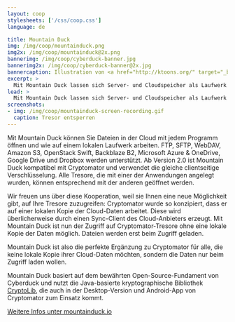 ```yaml
---
layout: coop
stylesheets: ['/css/coop.css']
language: de

title: Mountain Duck
img: /img/coop/mountainduck.png
img2x: /img/coop/mountainduck@2x.png
bannerimg: /img/coop/cyberduck-banner.jpg
bannerimg2x: /img/coop/cyberduck-banner@2x.jpg
bannercaption: Illustration von <a href="http://ktoons.org/" target="_blank">Katharina Hagemann</a>
excerpt: >
  Mit Mountain Duck lassen sich Server- und Cloudspeicher als Laufwerk in Finder unter macOS und im File Explorer unter Windows bereitstellen. Ab Version 2.0 unterstützt Mountain Duck Cryptomator-Tresore.
lead: >
  Mit Mountain Duck lassen sich Server- und Cloudspeicher als Laufwerk in Finder unter macOS und im File Explorer unter Windows bereitstellen. Ab Version 2.0 unterstützt Mountain Duck Cryptomator-Tresore.
screenshots:
- img: /img/coop/mountainduck-screen-recording.gif
  caption: Tresor entsperren
---
```

Mit Mountain Duck können Sie Dateien in der Cloud mit jedem Programm öffnen und wie auf einem lokalen Laufwerk arbeiten. FTP, SFTP, WebDAV, Amazon S3, OpenStack Swift, Backblaze B2, Microsoft Azure & OneDrive, Google Drive und Dropbox werden unterstützt. Ab Version 2.0 ist Mountain Duck kompatibel mit Cryptomator und verwendet die gleiche clientseitige Verschlüsselung. Alle Tresore, die mit einer der Anwendungen angelegt wurden, können entsprechend mit der anderen geöffnet werden.

Wir freuen uns über diese Kooperation, weil sie Ihnen eine neue Möglichkeit gibt, auf Ihre Tresore zuzugreifen: Cryptomator wurde so konzipiert, dass er auf einer lokalen Kopie der Cloud-Daten arbeitet. Diese wird überlicherweise durch einen Sync-Client des Cloud-Anbieters erzeugt. Mit Mountain Duck ist nun der Zugriff auf Cryptomator-Tresore ohne eine lokale Kopie der Daten möglich. Dateien werden erst beim Zugriff geladen.

Mountain Duck ist also die perfekte Ergänzung zu Cryptomator für alle, die keine lokale Kopie ihrer Cloud-Daten möchten, sondern die Daten nur beim Zugriff laden wollen.

Mountain Duck basiert auf dem bewährten Open-Source-Fundament von Cyberduck und nutzt die Java-basierte kryptographische Bibliothek <a href="https://github.com/cryptomator/cryptolib" target="_blank">CryptoLib</a>, die auch in der Desktop-Version und Android-App von Cryptomator zum Einsatz kommt.

<a class="btn btn-primary" href="https://mountainduck.io/#cryptomator" target="_blank"><span class="glyphicon glyphicon-link"></span> Weitere Infos unter mountainduck.io</a>
